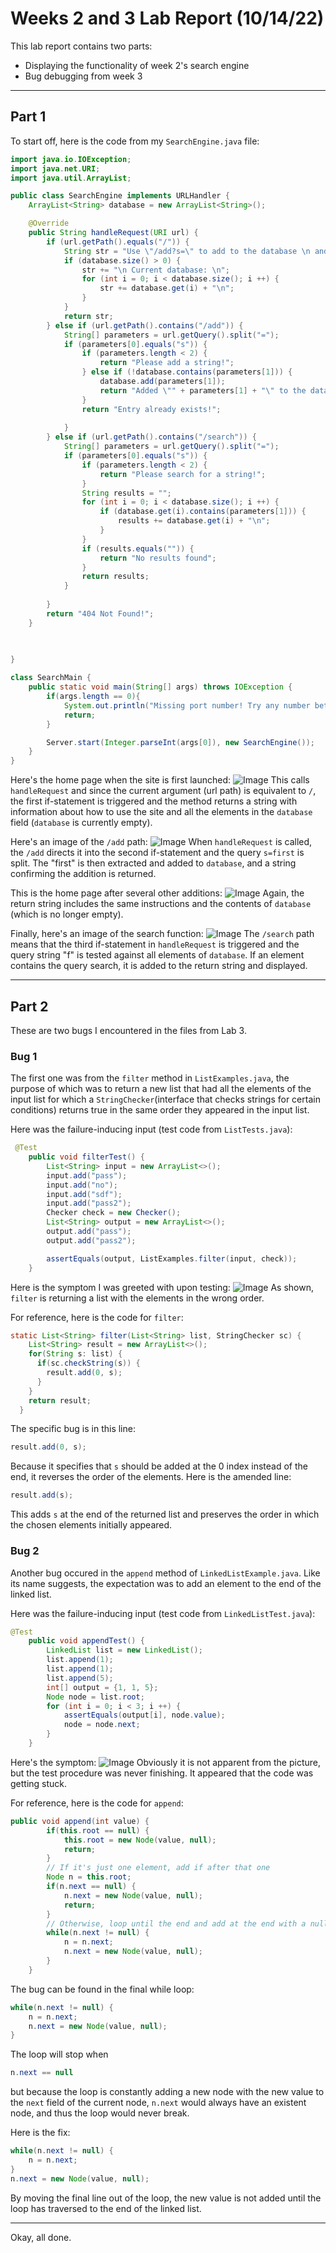 # Weeks 2 and 3 Lab Report (10/14/22)

This lab report contains two parts:
* Displaying the functionality of week 2's search engine
* Bug debugging from week 3
___
## Part 1
To start off, here is the code from my ```SearchEngine.java``` file:
```java
import java.io.IOException;
import java.net.URI;
import java.util.ArrayList;

public class SearchEngine implements URLHandler {
    ArrayList<String> database = new ArrayList<String>();

    @Override
    public String handleRequest(URI url) {
        if (url.getPath().equals("/")) {
            String str = "Use \"/add?s=\" to add to the database \n and use \"/search?s=\" to search the database";
            if (database.size() > 0) {
                str += "\n Current database: \n";
                for (int i = 0; i < database.size(); i ++) {
                    str += database.get(i) + "\n";
                }
            }
            return str;
        } else if (url.getPath().contains("/add")) {
            String[] parameters = url.getQuery().split("=");
            if (parameters[0].equals("s")) {
                if (parameters.length < 2) {
                    return "Please add a string!";
                } else if (!database.contains(parameters[1])) {
                    database.add(parameters[1]);
                    return "Added \"" + parameters[1] + "\" to the database";
                }
                return "Entry already exists!";
                
            }
        } else if (url.getPath().contains("/search")) {
            String[] parameters = url.getQuery().split("=");
            if (parameters[0].equals("s")) {
                if (parameters.length < 2) {
                    return "Please search for a string!";
                } 
                String results = "";
                for (int i = 0; i < database.size(); i ++) {
                    if (database.get(i).contains(parameters[1])) {
                        results += database.get(i) + "\n";
                    }
                }
                if (results.equals("")) {
                    return "No results found";
                }
                return results;
            }
            
        }
        return "404 Not Found!";
    }

    
    
}

class SearchMain {    
    public static void main(String[] args) throws IOException {
        if(args.length == 0){
            System.out.println("Missing port number! Try any number between 1024 to 49151");
            return;
        }

        Server.start(Integer.parseInt(args[0]), new SearchEngine());
    }
}
```
Here's the home page when the site is first launched:
![Image](/images/lab2_3/launch.png)
This calls ```handleRequest``` and since the current argument (url path) is equivalent to ```/```, the first if-statement is triggered and the method returns a string with information about how to use the site and all the elements in the ```database``` field (```database``` is currently empty).

Here's an image of the ```/add``` path:
![Image](/images/lab2_3/firstadd.png)
When ```handleRequest``` is called, the ```/add``` directs it into the second if-statement and the query ```s=first``` is split. The "first" is then extracted and added to ```database```, and a string confirming the addition is returned.

This is the home page after several other additions:
![Image](/images/lab2_3/thirdhome.png)
Again, the return string includes the same instructions and the contents of ```database``` (which is no longer empty).

Finally, here's an image of the search function:
![Image](/images/lab2_3/searchfirst.png)
The ```/search``` path means that the third if-statement in ```handleRequest``` is triggered and the query string "f" is tested against all elements of ```database```. If an element contains the query search, it is added to the return string and displayed.

---
## Part 2
These are two bugs I encountered in the files from Lab 3.

### Bug 1

The first one was from the ```filter``` method in ```ListExamples.java```, the purpose of which was to return a new list that had all the elements of the input list for which a ```StringChecker```(interface that checks strings for certain conditions) returns true in the same order they appeared in the input list.

Here was the failure-inducing input (test code from ```ListTests.java```):
```java
 @Test
    public void filterTest() {
        List<String> input = new ArrayList<>();
        input.add("pass");
        input.add("no");
        input.add("sdf");
        input.add("pass2");
        Checker check = new Checker();
        List<String> output = new ArrayList<>();
        output.add("pass");
        output.add("pass2");

        assertEquals(output, ListExamples.filter(input, check));
    }
```
Here is the symptom I was greeted with upon testing:
![Image](/images/lab2_3/listoutput.png)
As shown, ```filter``` is returning a list with the elements in the wrong order. 

For reference, here is the code for ```filter```:
```java
static List<String> filter(List<String> list, StringChecker sc) {
    List<String> result = new ArrayList<>();
    for(String s: list) {
      if(sc.checkString(s)) {
        result.add(0, s);
      }
    }
    return result;
  }
```
The specific bug is in this line:
```java
result.add(0, s);
```
Because it specifies that ```s``` should be added at the 0 index instead of the end, it reverses the order of the elements.
Here is the amended line:
```java
result.add(s);
```
This adds ```s``` at the end of the returned list and preserves the order in which the chosen elements initially appeared.

### Bug 2

Another bug occured in the ```append``` method of ```LinkedListExample.java```. Like its name suggests, the expectation was to add an element to the end of the linked list.

Here was the failure-inducing input (test code from ```LinkedListTest.java```):
```java
@Test
    public void appendTest() {
        LinkedList list = new LinkedList();
        list.append(1);
        list.append(1);
        list.append(5);
        int[] output = {1, 1, 5};
        Node node = list.root;
        for (int i = 0; i < 3; i ++) {
            assertEquals(output[i], node.value);
            node = node.next;
        }
    }
```
Here's the symptom:
![Image](/images/lab2_3/infiniteloop.png)
Obviously it is not apparent from the picture, but the test procedure was never finishing. It appeared that the code was getting stuck.

For reference, here is the code for ```append```:
```java
public void append(int value) {
        if(this.root == null) {
            this.root = new Node(value, null);
            return;
        }
        // If it's just one element, add if after that one
        Node n = this.root;
        if(n.next == null) {
            n.next = new Node(value, null);
            return;
        }
        // Otherwise, loop until the end and add at the end with a null
        while(n.next != null) {
            n = n.next;
            n.next = new Node(value, null);
        }
    }
```
The bug can be found in the final while loop:
```java
while(n.next != null) {
    n = n.next;
    n.next = new Node(value, null);
}
```
The loop will stop when 
```java 
n.next == null
```
but because the loop is constantly adding a new node with the new value to the ```next``` field of the current node, ```n.next``` would always have an existent node, and thus the loop would never break.

Here is the fix:
```java
while(n.next != null) {
    n = n.next;          
}
n.next = new Node(value, null);
```
By moving the final line out of the loop, the new value is not added until the loop has traversed to the end of the linked list.

---

Okay, all done.
